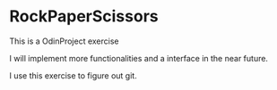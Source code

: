 # RockPaperScissors
This is a OdinProject exercise

I will implement more functionalities and a interface in the near future.

I use this exercise to figure out git.